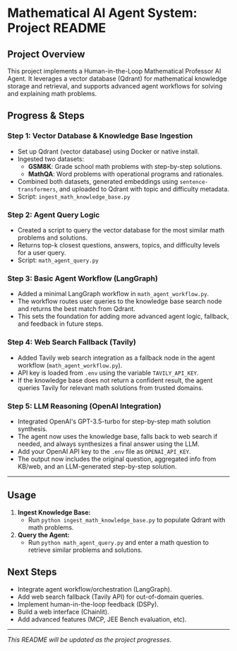 # Mathematical AI Agent System: Project README

## Project Overview
This project implements a Human-in-the-Loop Mathematical Professor AI Agent. It leverages a vector database (Qdrant) for mathematical knowledge storage and retrieval, and supports advanced agent workflows for solving and explaining math problems.

## Progress & Steps

### Step 1: Vector Database & Knowledge Base Ingestion
- Set up Qdrant (vector database) using Docker or native install.
- Ingested two datasets:
  - **GSM8K**: Grade school math problems with step-by-step solutions.
  - **MathQA**: Word problems with operational programs and rationales.
- Combined both datasets, generated embeddings using `sentence-transformers`, and uploaded to Qdrant with topic and difficulty metadata.
- Script: `ingest_math_knowledge_base.py`

### Step 2: Agent Query Logic
- Created a script to query the vector database for the most similar math problems and solutions.
- Returns top-k closest questions, answers, topics, and difficulty levels for a user query.
- Script: `math_agent_query.py`

### Step 3: Basic Agent Workflow (LangGraph)
- Added a minimal LangGraph workflow in `math_agent_workflow.py`.
- The workflow routes user queries to the knowledge base search node and returns the best match from Qdrant.
- This sets the foundation for adding more advanced agent logic, fallback, and feedback in future steps.

### Step 4: Web Search Fallback (Tavily)
- Added Tavily web search integration as a fallback node in the agent workflow (`math_agent_workflow.py`).
- API key is loaded from `.env` using the variable `TAVILY_API_KEY`.
- If the knowledge base does not return a confident result, the agent queries Tavily for relevant math solutions from trusted domains.

### Step 5: LLM Reasoning (OpenAI Integration)
- Integrated OpenAI's GPT-3.5-turbo for step-by-step math solution synthesis.
- The agent now uses the knowledge base, falls back to web search if needed, and always synthesizes a final answer using the LLM.
- Add your OpenAI API key to the `.env` file as `OPENAI_API_KEY`.
- The output now includes the original question, aggregated info from KB/web, and an LLM-generated step-by-step solution.

---
## Usage
1. **Ingest Knowledge Base:**
   - Run `python ingest_math_knowledge_base.py` to populate Qdrant with math problems.
2. **Query the Agent:**
   - Run `python math_agent_query.py` and enter a math question to retrieve similar problems and solutions.

## Next Steps
- Integrate agent workflow/orchestration (LangGraph).
- Add web search fallback (Tavily API) for out-of-domain queries.
- Implement human-in-the-loop feedback (DSPy).
- Build a web interface (Chainlit).
- Add advanced features (MCP, JEE Bench evaluation, etc).

---
_This README will be updated as the project progresses._
